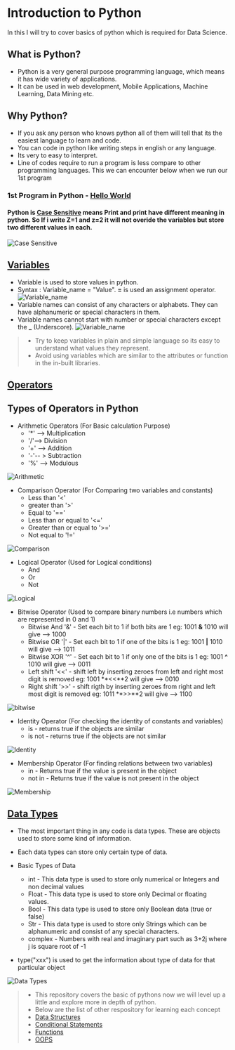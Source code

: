 # Introduction to Python

In this I will try to cover basics of python which is required for Data Science.

##  What is Python?
* Python is a very general purpose programming language, which means it has wide variety of applications. 
* It can be used in web development, Mobile Applications, Machine Learning, Data Mining etc.

##  Why Python?
* If you ask any person who knows python all of them will tell that its the easiest language to learn and code.
* You can code in python like writing steps in english or any language.
* Its very to easy to interpret.
* Line of codes require to run a program is less compare to other programming languages. This we can encounter below when we run our 1st program

### 1st Program in Python - [Hello World](https://github.com/Ankit-Khule/Python/blob/master/Hello%20Word.ipynb "Hello World") 
#### Python is **[Case Sensitive](https://github.com/Ankit-Khule/Python/blob/master/Case%20Sensitivity.ipynb "Case Sensitive")** means Print and print have different meaning in python. So If i write Z=1 and z=2 it will not overide the variables but store two different values in each.
![Case Sensitive](https://github.com/Ankit-Khule/Python-for-Data-Science/blob/master/Images/Case%20Sensitive.JPG)

## [Variables](https://github.com/Ankit-Khule/Python/blob/master/Variables.ipynb)
* Variable is used to store values in python.
* Syntax : Variable_name = "Value". **=** is used an assignment operator.
![Variable_name](https://github.com/Ankit-Khule/Python-for-Data-Science/blob/master/Images/Variables%20Part%201.JPG)
* Variable names can consist of any characters or alphabets. They can have alphanumeric or special characters in them.
* Variable names cannot start with number or special characters except the **_** (Underscore).
![Variable_name](https://github.com/Ankit-Khule/Python-for-Data-Science/blob/master/Images/Variables%20Part%202.JPG)
> * Try to keep variables in plain and simple language so its easy to understand what values they represent.
> * Avoid using variables which are similar to the attributes or function in the in-built libraries.

## [Operators](https://github.com/Ankit-Khule/Introduction-to-Python/blob/master/Operators.ipynb)
## Types of Operators in Python

* Arithmetic Operators (For Basic calculation Purpose)
    * '*' --> Multiplication
    * '/'--> Division
    * '+' --> Addition
    * '-'-- > Subtraction
    * '%' --> Modulous

![Arithmetic](https://github.com/Ankit-Khule/Python-for-Data-Science/blob/master/Images/Arithmetic.JPG)
   
    
* Comparison Operator (For Comparing two variables and constants)
    * Less than '<'
	* greater than '>'
	* Equal to '=='
	* Less than or equal to '<='
	* Greater than or equal to '>='
	* Not equal to '!='

![Comparison](https://github.com/Ankit-Khule/Python-for-Data-Science/blob/master/Images/Comparison.JPG)
    
* Logical Operator (Used for Logical conditions)
    * And
    * Or
    * Not
 
![Logical](https://github.com/Ankit-Khule/Python-for-Data-Science/blob/master/Images/Logical.JPG)
  
* Bitwise Operator (Used to compare binary numbers i.e numbers which are represented in 0 and 1)
    * Bitwise And '&' 	- Set each bit to 1 if both bits are 1 eg: 1001 **&** 1010 will give --> 1000
    * Bitwise OR '|' 	- Set each bit to 1 if one of the bits is 1 eg: 1001 **|** 1010 will give --> 1011
    * Bitwise XOR '^' 	- Set each bit to 1 if only one of the bits is 1 eg: 1001 **^** 1010 will give --> 0011
    * Left shift '<<'	- shift left by inserting zeroes from left and right most digit is removed eg: 1001 **<<**2 will give --> 0010
    * Right shift '>>'	- shift rigth by inserting zeroes from right and left most digit is removed eg: 1011 **>>**2 will give --> 1100

![bitwise](https://github.com/Ankit-Khule/Introduction-to-Python/blob/master/Images/bitwise.JPG)
 
* Identity Operator (For checking the identity of constants and variables)
    * is - returns true if the objects are similar
    * is not - returns true  if the objects are not similar
   
![Identity](https://github.com/Ankit-Khule/Introduction-to-Python/blob/master/Images/Identity.JPG)   

* Membership Operator (For finding relations between two variables)
    * in - Returns true if the value is present in the object
    * not in - Returns true if the value is not present in the object

![Membership](https://github.com/Ankit-Khule/Introduction-to-Python/blob/master/Images/Membership.JPG)    


## [Data Types](https://github.com/Ankit-Khule/Introduction-to-Python/blob/master/Data%20Types.ipynb)

* The most important thing in any code is data types. These are objects used to store some kind of information.
* Each data types can store only certain type of data.
* Basic Types of Data
	* int 	  - This data type is used to store only numerical or Integers and non decimal values
	* Float   - This data type is used to store only Decimal or floating values.
	* Bool 	  - This data type is used to store only Boolean data (true or false)
	* Str 	  - This data type is used to store only Strings which can be alphanumeric and consist of any special characters.
	* complex - Numbers with real and imaginary part such as 3+2j where j is square root of -1

* type("xxx") is used to get the information about type of data for that particular object

![Data Types](https://github.com/Ankit-Khule/Introduction-to-Python/blob/master/Images/Datatype.JPG)


> * This repository covers the basic of pythons now we will level up a little and explore more in depth of python.
> * Below are the list of other respository for learning each concept
> * [Data Structures](https://github.com/Ankit-Khule/Data-Structures-in-Python) 
> * [Conditional Statements](https://github.com/Ankit-Khule/Conditonal-Statements-in-Python)
> * [Functions](https://github.com/Ankit-Khule/Functions) 
> * [OOPS](https://github.com/Ankit-Khule/OOPs-in-Python)
